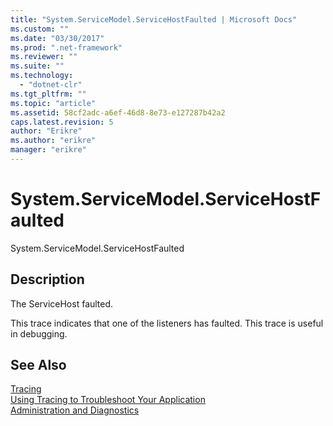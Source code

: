 ```yaml
---
title: "System.ServiceModel.ServiceHostFaulted | Microsoft Docs"
ms.custom: ""
ms.date: "03/30/2017"
ms.prod: ".net-framework"
ms.reviewer: ""
ms.suite: ""
ms.technology: 
  - "dotnet-clr"
ms.tgt_pltfrm: ""
ms.topic: "article"
ms.assetid: 58cf2adc-a6ef-46d8-8e73-e127287b42a2
caps.latest.revision: 5
author: "Erikre"
ms.author: "erikre"
manager: "erikre"
---
```

# System.ServiceModel.ServiceHostFaulted
System.ServiceModel.ServiceHostFaulted  
  
## Description  
 The ServiceHost faulted.  
  
 This trace indicates that one of the listeners has faulted. This trace is useful in debugging.  
  
## See Also  
 [Tracing](../../../../../docs/framework/wcf/diagnostics/tracing/index.md)   
 [Using Tracing to Troubleshoot Your Application](../../../../../docs/framework/wcf/diagnostics/tracing/using-tracing-to-troubleshoot-your-application.md)   
 [Administration and Diagnostics](../../../../../docs/framework/wcf/diagnostics/index.md)